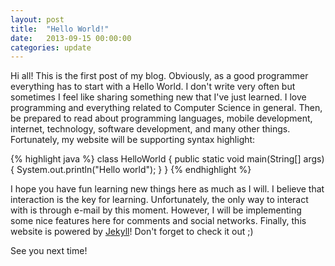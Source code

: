 ```yaml
---
layout: post
title:  "Hello World!"
date:   2013-09-15 00:00:00
categories: update
---
```


Hi all! This is the first post of my blog. Obviously, as a good programmer everything has to start with a Hello World. I don't write very often but sometimes I feel like sharing something new that I've just learned. I love programming and everything related to Computer Science in general. Then, be prepared to read about programming languages, mobile development, internet, technology, software development, and many other things. Fortunately, my website will be supporting syntax highlight:

{% highlight java %}
class HelloWorld {
    public static void main(String[] args) {
        System.out.println("Hello world");
    }
}
{% endhighlight %}

I hope you have fun learning new things here as much as I will. I believe that interaction is the key for learning. Unfortunately, the only way to interact with is through e-mail by this moment. However, I will be implementing some nice features here for comments and social networks.
Finally, this website is powered by [Jekyll](https://jekyllrb.com)! Don't forget to check it out ;)


See you next time!
